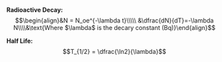 **Radioactive Decay:**
$$\begin{align}&N = N_oe^{-\lambda t}\\\\\ &\dfrac{dN}{dT}=-\lambda N\\\\&\text{Where $\lambda$ is the decary constant (Bq)}\end{align}$$


**Half Life:**
$$T_{1/2} = \dfrac{\ln2}{\lambda}$$